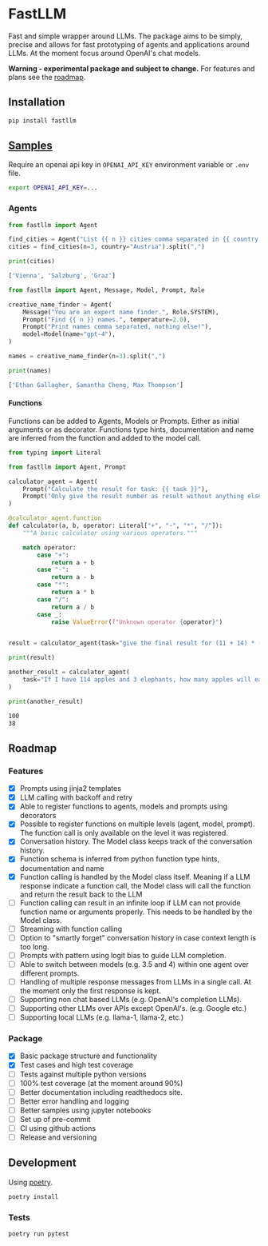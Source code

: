 # FastLLM

Fast and simple wrapper around LLMs. The package aims to be simply, precise and allows for fast prototyping of agents and applications around LLMs. At the moment focus around OpenAI's chat models.

**Warning - experimental package and subject to change.** For features and plans see the [roadmap](#roadmap).

## Installation

```bash
pip install fastllm
```

## [Samples](./samples)

Require an openai api key in `OPENAI_API_KEY` environment variable or `.env` file.

```bash
export OPENAI_API_KEY=...
```

### Agents

```python
from fastllm import Agent

find_cities = Agent("List {{ n }} cities comma separated in {{ country }}.")
cities = find_cities(n=3, country="Austria").split(",")

print(cities)
```

```bash
['Vienna', 'Salzburg', 'Graz']
```

```python
from fastllm import Agent, Message, Model, Prompt, Role

creative_name_finder = Agent(
    Message("You are an expert name finder.", Role.SYSTEM),
    Prompt("Find {{ n }} names.", temperature=2.0),
    Prompt("Print names comma separated, nothing else!"),
    model=Model(name="gpt-4"),
)

names = creative_name_finder(n=3).split(",")

print(names)
```

```bash
['Ethan Gallagher, Samantha Cheng, Max Thompson']
```

#### Functions

Functions can be added to Agents, Models or Prompts. Either as initial arguments or as decorator. Functions type hints, documentation and name are inferred from the function and added to the model call.

```python
from typing import Literal

from fastllm import Agent, Prompt

calculator_agent = Agent(
    Prompt("Calculate the result for task: {{ task }}"),
    Prompt("Only give the result number as result without anything else!"),
)

@calculator_agent.function
def calculator(a, b, operator: Literal["+", "-", "*", "/"]):
    """A basic calculator using various operators."""

    match operator:
        case "+":
            return a + b
        case "-":
            return a - b
        case "*":
            return a * b
        case "/":
            return a / b
        case _:
            raise ValueError(f"Unknown operator {operator}")


result = calculator_agent(task="give the final result for (11 + 14) * (6 - 2)")

print(result)

another_result = calculator_agent(
    task="If I have 114 apples and 3 elephants, how many apples will each elephant get?"
)

print(another_result)
```

```bash
100
38
```

## Roadmap

### Features

- [x] Prompts using jinja2 templates
- [x] LLM calling with backoff and retry
- [x] Able to register functions to agents, models and prompts using decorators
- [x] Possible to register functions on multiple levels (agent, model, prompt). The function call is only available on the level it was registered.
- [x] Conversation history. The Model class keeps track of the conversation history.
- [x] Function schema is inferred from python function type hints, documentation and name
- [x] Function calling is handled by the Model class itself. Meaning if a LLM response indicate a function call, the Model class will call the function and return the result back to the LLM
- [ ] Function calling can result in an infinite loop if LLM can not provide function name or arguments properly. This needs to be handled by the Model class.
- [ ] Streaming with function calling
- [ ] Option to "smartly forget" conversation history in case context length is too long.
- [ ] Prompts with pattern using logit bias to guide LLM completion.
- [ ] Able to switch between models (e.g. 3.5 and 4) within one agent over different prompts.
- [ ] Handling of multiple response messages from LLMs in a single call. At the moment only the first response is kept.
- [ ] Supporting non chat based LLMs (e.g. OpenAI's completion LLMs).
- [ ] Supporting other LLMs over APIs except OpenAI's. (e.g. Google etc.)
- [ ] Supporting local LLMs (e.g. llama-1, llama-2, etc.)

### Package

- [x] Basic package structure and functionality
- [x] Test cases and high test coverage
- [ ] Tests against multiple python versions
- [ ] 100% test coverage (at the moment around 90%)
- [ ] Better documentation including readthedocs site.
- [ ] Better error handling and logging
- [ ] Better samples using jupyter notebooks
- [ ] Set up of pre-commit
- [ ] CI using github actions
- [ ] Release and versioning

## Development

Using [poetry](https://python-poetry.org/docs/#installation).

```bash
poetry install
```

### Tests

```bash
poetry run pytest
``` 